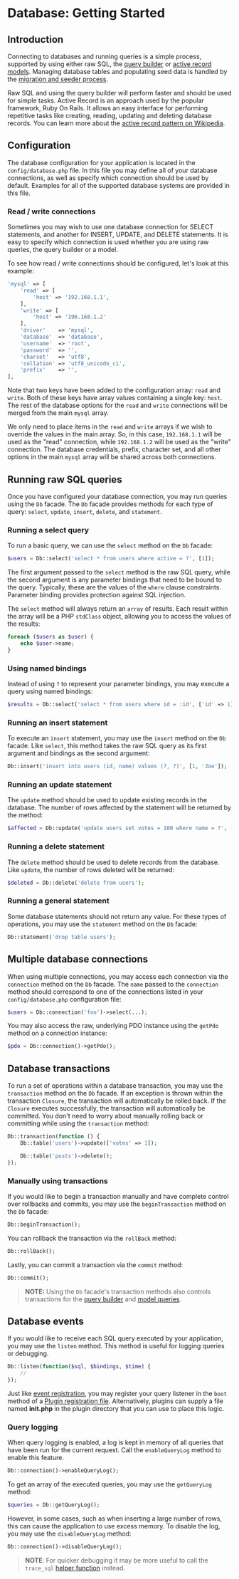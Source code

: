 # Database: Getting Started

## Introduction

Connecting to databases and running queries is a simple process, supported by using either raw SQL, the [query builder](../database/query) or [active record models](../database/model). Managing database tables and populating seed data is handled by the [migration and seeder process](../database/structure).

Raw SQL and using the query builder will perform faster and should be used for simple tasks. Active Record is an approach used by the popular framework, Ruby On Rails. It allows an easy interface for performing repetitive tasks like creating, reading, updating and deleting database records. You can learn more about the [active record pattern on Wikipedia](http://en.wikipedia.org/wiki/Active_record_pattern).

## Configuration

The database configuration for your application is located in the `config/database.php` file. In this file you may define all of your database connections, as well as specify which connection should be used by default. Examples for all of the supported database systems are provided in this file.

### Read / write connections

Sometimes you may wish to use one database connection for SELECT statements, and another for INSERT, UPDATE, and DELETE statements. It is easy to specify which connection is used whether you are using raw queries, the query builder or a model.

To see how read / write connections should be configured, let's look at this example:

```php
'mysql' => [
    'read' => [
        'host' => '192.168.1.1',
    ],
    'write' => [
        'host' => '196.168.1.2'
    ],
    'driver'    => 'mysql',
    'database'  => 'database',
    'username'  => 'root',
    'password'  => '',
    'charset'   => 'utf8',
    'collation' => 'utf8_unicode_ci',
    'prefix'    => '',
],
```

Note that two keys have been added to the configuration array: `read` and `write`. Both of these keys have array values containing a single key: `host`. The rest of the database options for the `read` and `write` connections will be merged from the main `mysql` array.

We only need to place items in the `read` and `write` arrays if we wish to override the values in the main array. So, in this case, `192.168.1.1` will be used as the "read" connection, while `192.168.1.2` will be used as the "write" connection. The database credentials, prefix, character set, and all other options in the main `mysql` array will be shared across both connections.

## Running raw SQL queries

Once you have configured your database connection, you may run queries using the `Db` facade. The `Db` facade provides methods for each type of query: `select`, `update`, `insert`, `delete`, and `statement`.

### Running a select query

To run a basic query, we can use the `select` method on the `Db` facade:

```php
$users = Db::select('select * from users where active = ?', [1]);
```

The first argument passed to the `select` method is the raw SQL query, while the second argument is any parameter bindings that need to be bound to the query. Typically, these are the values of the `where` clause constraints. Parameter binding provides protection against SQL injection.

The `select` method will always return an `array` of results. Each result within the array will be a PHP `stdClass` object, allowing you to access the values of the results:

```php
foreach ($users as $user) {
    echo $user->name;
}
```

### Using named bindings

Instead of using `?` to represent your parameter bindings, you may execute a query using named bindings:

```php
$results = Db::select('select * from users where id = :id', ['id' => 1]);
```

### Running an insert statement

To execute an `insert` statement, you may use the `insert` method on the `Db` facade. Like `select`, this method takes the raw SQL query as its first argument and bindings as the second argument:

```php
Db::insert('insert into users (id, name) values (?, ?)', [1, 'Joe']);
```

### Running an update statement

The `update` method should be used to update existing records in the database. The number of rows affected by the statement will be returned by the method:

```php
$affected = Db::update('update users set votes = 100 where name = ?', ['John']);
```

### Running a delete statement

The `delete` method should be used to delete records from the database. Like `update`, the number of rows deleted will be returned:

```php
$deleted = Db::delete('delete from users');
```

### Running a general statement

Some database statements should not return any value. For these types of operations, you may use the `statement` method on the `Db` facade:

```php
Db::statement('drop table users');
```

## Multiple database connections

When using multiple connections, you may access each connection via the `connection` method on the `Db` facade. The `name` passed to the `connection` method should correspond to one of the connections listed in your `config/database.php` configuration file:

```php
$users = Db::connection('foo')->select(...);
```

You may also access the raw, underlying PDO instance using the `getPdo` method on a connection instance:

```php
$pdo = Db::connection()->getPdo();
```

## Database transactions

To run a set of operations within a database transaction, you may use the `transaction` method on the `Db` facade. If an exception is thrown within the transaction `Closure`, the transaction will automatically be rolled back. If the `Closure` executes successfully, the transaction will automatically be committed. You don't need to worry about manually rolling back or committing while using the `transaction` method:

```php
Db::transaction(function () {
    Db::table('users')->update(['votes' => 1]);

    Db::table('posts')->delete();
});
```

### Manually using transactions

If you would like to begin a transaction manually and have complete control over rollbacks and commits, you may use the `beginTransaction` method on the `Db` facade:

```php
Db::beginTransaction();
```

You can rollback the transaction via the `rollBack` method:

```php
Db::rollBack();
```

Lastly, you can commit a transaction via the `commit` method:

```php
Db::commit();
```

> **NOTE:** Using the `Db` facade's transaction methods also controls transactions for the [query builder](../database/query) and [model queries](../database/model).

## Database events

If you would like to receive each SQL query executed by your application, you may use the `listen` method. This method is useful for logging queries or debugging.

```php
Db::listen(function($sql, $bindings, $time) {
    //
});
```

Just like [event registration](../events/introduction#where-to-register-listeners), you may register your query listener in the `boot` method of a [Plugin registration file](../plugin/registration#supported-methods). Alternatively, plugins can supply a file named **init.php** in the plugin directory that you can use to place this logic.

### Query logging

When query logging is enabled, a log is kept in memory of all queries that have been run for the current request. Call the `enableQueryLog` method to enable this feature.

```php
Db::connection()->enableQueryLog();
```

To get an array of the executed queries, you may use the `getQueryLog` method:

```php
$queries = Db::getQueryLog();
```

However, in some cases, such as when inserting a large number of rows, this can cause the application to use excess memory. To disable the log, you may use the `disableQueryLog` method:

```php
Db::connection()->disableQueryLog();
```

> **NOTE**: For quicker debugging it may be more useful to call the `trace_sql` [helper function](../services/error-log#helper-functions) instead.
